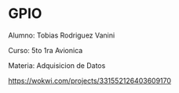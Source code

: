 # GPIO


Alumno: Tobias Rodriguez Vanini

Curso: 5to 1ra Avionica

Materia: Adquisicion de Datos

https://wokwi.com/projects/331552126403609170
